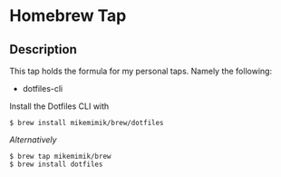 # Homebrew Tap

## Description
This tap holds the formula for my personal taps. Namely the following:
- dotfiles-cli


Install the Dotfiles CLI with

```
$ brew install mikemimik/brew/dotfiles
```

_*Alternatively*_

```
$ brew tap mikemimik/brew
$ brew install dotfiles
```
